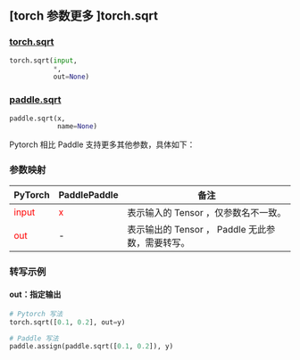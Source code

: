 ## [torch 参数更多 ]torch.sqrt
### [torch.sqrt](https://pytorch.org/docs/stable/generated/torch.sqrt.html?highlight=sqrt#torch.sqrt)

```python
torch.sqrt(input,
           *,
           out=None)
```

### [paddle.sqrt](https://www.paddlepaddle.org.cn/documentation/docs/zh/api/paddle/sqrt_cn.html#sqrt)

```python
paddle.sqrt(x,
            name=None)
```

Pytorch 相比 Paddle 支持更多其他参数，具体如下：
### 参数映射
| PyTorch       | PaddlePaddle | 备注                                                   |
| ------------- | ------------ | ------------------------------------------------------ |
| <font color='red'> input </font> | <font color='red'> x </font> | 表示输入的 Tensor ，仅参数名不一致。  |
| <font color='red'> out </font> | -  | 表示输出的 Tensor ， Paddle 无此参数，需要转写。    |


### 转写示例
#### out：指定输出
```python
# Pytorch 写法
torch.sqrt([0.1, 0.2], out=y)

# Paddle 写法
paddle.assign(paddle.sqrt([0.1, 0.2]), y)
```
